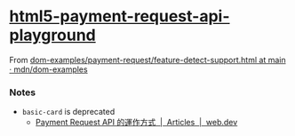 [html5-payment-request-api-playground](https://dirkarnez.github.io/html5-payment-request-api-playground)
========================================================================================================
From [dom-examples/payment-request/feature-detect-support.html at main · mdn/dom-examples](https://github.com/mdn/dom-examples/blob/main/payment-request/feature-detect-support.html)

### Notes
- `basic-card` is deprecated
  - [Payment Request API 的運作方式  |  Articles  |  web.dev](https://web.dev/articles/how-payment-request-api-works?hl=zh-tw)

